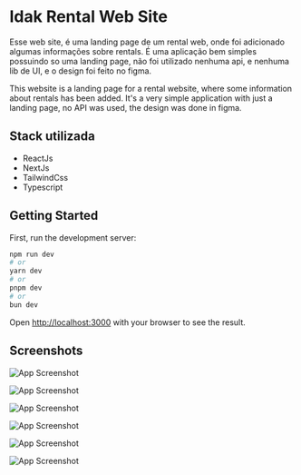 # Idak Rental Web Site

Esse web site, é uma landing page de um rental web, onde foi adicionado algumas informações sobre rentals. É uma aplicação bem simples possuindo so uma landing page, não foi utilizado nenhuma api, e nenhuma lib de UI, e o design foi feito no figma.

This website is a landing page for a rental website, where some information about rentals has been added. It's a very simple application with just a landing page, no API was used, the design was done in figma.

## Stack utilizada

-   ReactJs
-   NextJs
-   TailwindCss
-   Typescript

## Getting Started

First, run the development server:

```bash
npm run dev
# or
yarn dev
# or
pnpm dev
# or
bun dev
```

Open [http://localhost:3000](http://localhost:3000) with your browser to see the result.

## Screenshots

![App Screenshot](https://imgur.com/qDMbGbD.png)

![App Screenshot](https://imgur.com/bzY9kKg.png)

![App Screenshot](https://imgur.com/QdInktc.png)

![App Screenshot](https://imgur.com/iLtCXFd.png)

![App Screenshot](https://imgur.com/WUIDGoh.png)

![App Screenshot](https://imgur.com/rG3Y26n.png)
